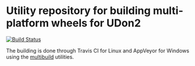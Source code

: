 # Utility repository for building multi-platform wheels for UDon2

[![Build Status](https://travis-ci.com/udon2/udon2-wheels.svg?branch=master)](https://travis-ci.com/udon2/udon2-wheels)

The building is done through Travis CI for Linux and AppVeyor for Windows using the [multibuild](https://github.com/matthew-brett/multibuild) utilities.